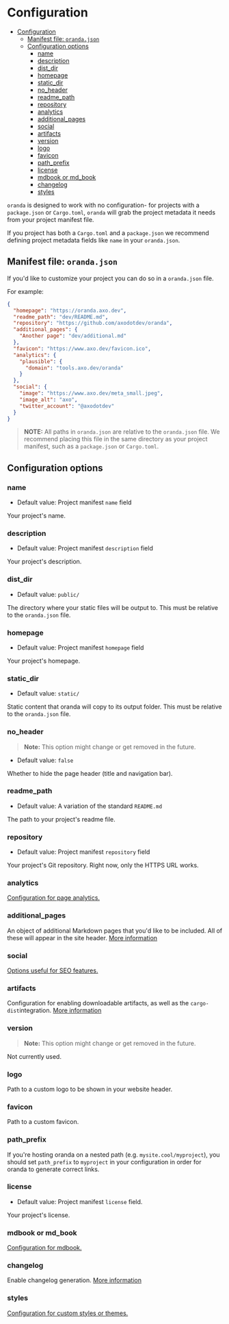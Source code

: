 # Configuration

- [Configuration](#configuration)
  - [Manifest file: `oranda.json`](#manifest-file-orandajson)
  - [Configuration options](#configuration-options)
    - [name](#name)
    - [description](#description)
    - [dist\_dir](#dist_dir)
    - [homepage](#homepage)
    - [static\_dir](#static_dir)
    - [no\_header](#no_header)
    - [readme\_path](#readme_path)
    - [repository](#repository)
    - [analytics](#analytics)
    - [additional\_pages](#additional_pages)
    - [social](#social)
    - [artifacts](#artifacts)
    - [version](#version)
    - [logo](#logo)
    - [favicon](#favicon)
    - [path\_prefix](#path_prefix)
    - [license](#license)
    - [mdbook or md\_book](#mdbook-or-md_book)
    - [changelog](#changelog)
    - [styles](#styles)


`oranda` is designed to work with no configuration- for projects with a
`package.json` or `Cargo.toml`, `oranda` will grab the project metadata it needs
from your project manifest file.

If you project has both a `Cargo.toml` and a `package.json` we recommend defining
project metadata fields like `name` in your `oranda.json`.

## Manifest file: `oranda.json`

If you'd like to customize your project you can do so in a `oranda.json` file.

For example:

```json
{
  "homepage": "https://oranda.axo.dev",
  "readme_path": "dev/README.md",
  "repository": "https://github.com/axodotdev/oranda",
  "additional_pages": {
    "Another page": "dev/additional.md"
  },
  "favicon": "https://www.axo.dev/favicon.ico",
  "analytics": {
    "plausible": {
      "domain": "tools.axo.dev/oranda"
    }
  },
  "social": {
    "image": "https://www.axo.dev/meta_small.jpeg",
    "image_alt": "axo",
    "twitter_account": "@axodotdev"
  }
}
```

> **NOTE:** All paths in `oranda.json` are relative to the `oranda.json` file. We
  recommend placing this file in the same directory as your project manifest, such as a `package.json`
  or `Cargo.toml`.

## Configuration options

### name

- Default value: Project manifest `name` field

Your project's name.

### description

- Default value: Project manifest `description` field

Your project's description.

### dist_dir

- Default value: `public/`

The directory where your static files will be output to. This must be relative to the `oranda.json` file.

### homepage

- Default value: Project manifest `homepage` field

Your project's homepage.

### static_dir

- Default value: `static/`

Static content that oranda will copy to its output folder. This must be relative to the `oranda.json` file.

### no_header

> **Note:** This option might change or get removed in the future.

- Default value: `false`

Whether to hide the page header (title and navigation bar).

### readme_path

- Default value: A variation of the standard `README.md`

The path to your project's readme file.

### repository

- Default value: Project manifest `repository` field

Your project's Git repository. Right now, only the HTTPS URL works.

### analytics

[Configuration for page analytics.](./configuration/analytics.md)

### additional_pages

An object of additional Markdown pages that you'd like to be included. All of these will appear in the site header.
[More information](./configuration/additional-pages.md)

### social

[Options useful for SEO features.](./configuration/social.md)

### artifacts

Configuration for enabling downloadable artifacts, as well as the `cargo-dist`integration.
[More information](./configuration/artifacts.md)

### version

> **Note:** This option might change or get removed in the future.

Not currently used.

### logo

Path to a custom logo to be shown in your website header.

### favicon

Path to a custom favicon.

### path_prefix

If you're hosting oranda on a nested path (e.g. `mysite.cool/myproject`), you should set `path_prefix` to
`myproject` in your configuration in order for oranda to generate correct links.

### license

- Default value: Project manifest `license` field.

Your project's license.

### mdbook or md_book

[Configuration for mdbook.](./configuration/mdbook.md)

### changelog

Enable changelog generation. [More information](./configuration/changelog.md)

### styles

[Configuration for custom styles or themes.](./configuration/theme.md)
